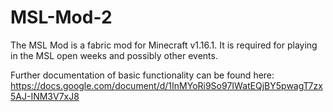 # MSL-Mod-2

The MSL Mod is a fabric mod for Minecraft v1.16.1.
It is required for playing in the MSL open weeks and possibly other events.

Further documentation of basic functionality can be found here: https://docs.google.com/document/d/1InMYoRi9So97IWatEQjBY5pwagT7zx5AJ-INM3V7xJ8
